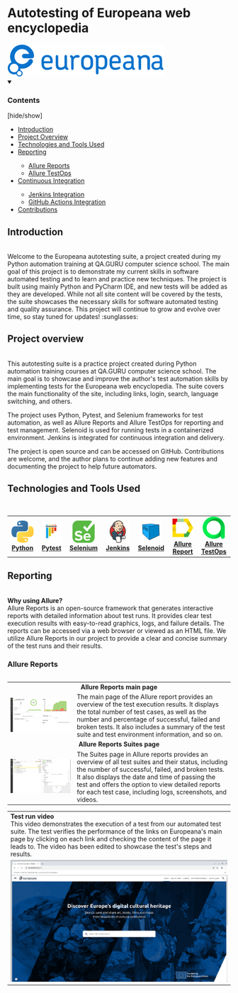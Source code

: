 # Autotesting of Europeana web encyclopedia <br>

<picture>
 <source media="(prefers-color-scheme: dark)" srcset="images/europeana_logo_DARKMODE.svg">
 <source media="(prefers-color-scheme: light)" srcset="images/europeana_logo_LIGHTMODE.svg">
 <img alt="Europeana logo" src="images/europeana_logo.svg">
</picture>

<details open>
  <summary> <h3>Contents</h3> [hide/show]</summary>
  <ul>
   <li><a href="#introduction">Introduction</a></li>
   <li><a href="#project-overview">Project Overview</a></li>
   <li><a href="#technologies-and-tools-used">Technologies and Tools Used</a></li>
    <li><a href="#reporting">Reporting</a></li>
    <ul>
     <li><a href="#allure-reports">Allure Reports</a></li>
     <li><a href="#allure-testops">Allure TestOps</a></li>
    </ul>
    <li><a href="#continuous-integration">Continuous Integration</a></li>
    <ul>
     <li><a href="#jenkins-integration">Jenkins Integration</a></li>
     <li><a href="#github-actions-integration">GitHub Actions Integration</a></li>
    </ul>
    <li><a href="#contributions">Contributions</a></li>
  </p>
</details>

 ## Introduction
<br>
  Welcome to the Europeana autotesting suite, a project created during my Python automation training at QA.GURU computer science school. The main goal of this project is to demonstrate my current skills in software automated testing and to learn and practice new techniques. The project is built using mainly Python and PyCharm IDE, and new tests will be added as they are developed. While not all site content will be covered by the tests, the suite showcases the necessary skills for software automated testing and quality assurance. This project will continue to grow and evolve over time, so stay tuned for updates! :sunglasses:

 ## Project overview
<br>
This autotesting suite is a practice project created during Python automation training courses at QA.GURU computer science school. The main goal is to showcase and improve the author's test automation skills by implementing tests for the Europeana web encyclopedia. The suite covers the main functionality of the site, including links, login, search, language switching, and others.

The project uses Python, Pytest, and Selenium frameworks for test automation, as well as Allure Reports and Allure TestOps for reporting and test management. Selenoid is used for running tests in a containerized environment. Jenkins is integrated for continuous integration and delivery.

The project is open source and can be accessed on GitHub. Contributions are welcome, and the author plans to continue adding new features and documenting the project to help future automators.

 ## Technologies and Tools Used
<br>
<table align="center"><tr>
<td width= "150" align="center"><a href="https://www.python.org/">
 <img alt="Python" src="https://github.com/Kellerberg/Kellerberg/blob/main/images/python.svg" width="50" height="50"><br><b>Python</b></a></td>
<td width= "150" align="center"><a href="https://docs.pytest.org/">
 <img alt="Pytest" src="https://github.com/Kellerberg/Kellerberg/blob/main/images/pytest.svg" width="50" height="50"><br><b>Pytest</b></a></td>
<td width= "150" align="center"><a href="https://www.selenium.dev/">
 <img alt="Selenium" src="https://github.com/Kellerberg/Kellerberg/blob/main/images/selenium.svg" width="50" height="50"><br><b>Selenium</b></a></td>
<td width= "150" align="center"><a href="https://www.jenkins.io/">
 <img alt="Jenkins" src="https://github.com/Kellerberg/Kellerberg/blob/main/images/jenkins.svg" width="50" height="50"><br><b>Jenkins</b></a></td>
<td width= "150" align="center"><a href="https://aerokube.com/selenoid/">
 <img alt="Selenoid" src="https://github.com/Kellerberg/Kellerberg/blob/main/images/selenoid.svg" width="50" height="50"><br><b>Selenoid</b></a></td>
<td width= "150" align="center"><a href="https://qameta.io/allure-report/">
 <img alt="Allure Report" src="https://github.com/Kellerberg/Kellerberg/blob/main/images/allurereport.svg" width="50" height="50"><br><b>Allure Report</b></a></td>
<td width= "150" align="center"><a href="https://qameta.io/">
 <img alt="Allure TestOps" src="https://github.com/Kellerberg/Kellerberg/blob/main/images/alluretestops.svg" width="50" height="50"><br><b>Allure TestOps</b></a></td>
</tr><table>

## Reporting

<br><b>Why using Allure?</b><br>
Allure Reports is an open-source framework that generates interactive reports with detailed information about test runs. It provides clear test execution results with easy-to-read graphics, logs, and failure details. The reports can be accessed via a web browser or viewed as an HTML file. We utilize Allure Reports in our project to provide a clear and concise summary of the test runs and their results.

### Allure Reports
 
 <table>
  <tr><td align="center" colspan="2"><b>Allure Reports main page</b></td></tr>
  <tr>
   <td align="center">
    <img src="https://github.com/Kellerberg/autotesting_europeana/blob/master/images/allure-report_1.png">
   </td>
   <td>The main page of the Allure report provides an overview of the test execution results. It displays the total number of test cases, as well as the number and percentage of successful, failed and broken tests. It also includes a summary of the test suite and test environment information, and so on.</td>
  <tr><td align="center" colspan="2"><b>Allure Reports Suites page</b></td></tr>
  <tr>
   <td align="center">
    <img src="https://github.com/Kellerberg/autotesting_europeana/blob/master/images/allure-report_2.png">
   </td>
   <td>The Suites page in Allure reports provides an overview of all test suites and their status, including the number of successful, failed, and broken tests. It also displays the date and time of passing the test and offers the option to view detailed reports for each test case, including logs, screenshots, and videos.</td>
 </table>
  
 <table>
  <tr><td><b>Test run video</b><br>
   This video demonstrates the execution of a test from our automated test suite. The test verifies the performance of the links on Europeana's main page by clicking on each link and checking the content of the page it leads to. The video has been edited to showcase the test's steps and results.
  </td></tr>
  <tr><td>
  <img src="https://github.com/Kellerberg/autotesting_europeana/blob/master/video/following_links_testing.gif">
  </td></tr>
 </table>

